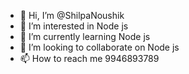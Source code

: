- 👋 Hi, I’m @ShilpaNoushik
- 👀 I’m interested in Node js
- 🌱 I’m currently learning Node js
- 💞️ I’m looking to collaborate on Node js
- 📫 How to reach me 9946893789

<!---
ShilpaNoushik/ShilpaNoushik is a ✨ special ✨ repository because its `README.md` (this file) appears on your GitHub profile.
You can click the Preview link to take a look at your changes.
--->
